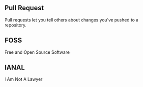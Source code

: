 ## Pull Request

Pull requests let you tell others about changes you've pushed to a repository.

## FOSS

Free and Open Source Software

## IANAL

I Am Not A Lawyer
